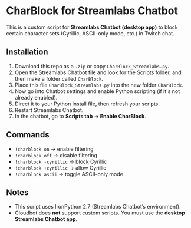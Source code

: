 # CharBlock for Streamlabs Chatbot

This is a custom script for **Streamlabs Chatbot (desktop app)** to block certain character sets (Cyrillic, ASCII-only mode, etc.) in Twitch chat.

## Installation
1. Download this repo as a `.zip` or copy `CharBlock_Streamlabs.py`.
2. Open the Streamlabs Chatbot file and look for the Scripts folder, and then make a folder called `CharBlock`.
3. Place this file `CharBlock_Streamlabs.py` into the new folder `CharBlock`.
4. Now go into Chatbot settings and enable Python scripting (if it's not already enabled).
5. Direct it to your Python install file, then refresh your scripts.
3. Restart Streamlabs Chatbot.
4. In the chatbot, go to **Scripts tab → Enable CharBlock**.

## Commands
- `!charblock on` → enable filtering  
- `!charblock off` → disable filtering  
- `!charblock -cyrillic` → block Cyrillic  
- `!charblock +cyrillic` → allow Cyrillic  
- `!charblock ascii` → toggle ASCII-only mode  

## Notes
- This script uses IronPython 2.7 (Streamlabs Chatbot’s environment).
- Cloudbot does **not** support custom scripts. You must use the **desktop Streamlabs Chatbot app**.
